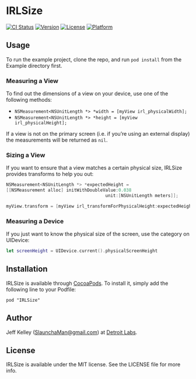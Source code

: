 # IRLSize

[![CI Status](http://img.shields.io/travis/detroit-labs/IRLSize.svg?style=flat)](https://travis-ci.org/detroit-labs/IRLSize)
[![Version](https://img.shields.io/cocoapods/v/IRLSize.svg?style=flat)](http://cocoadocs.org/docsets/IRLSize)
[![License](https://img.shields.io/cocoapods/l/IRLSize.svg?style=flat)](http://cocoadocs.org/docsets/IRLSize)
[![Platform](https://img.shields.io/cocoapods/p/IRLSize.svg?style=flat)](http://cocoadocs.org/docsets/IRLSize)

## Usage

To run the example project, clone the repo, and run `pod install` from the Example
directory first.

### Measuring a View

To find out the dimensions of a view on your device, use one of the following
methods:

* `NSMeasurement<NSUnitLength *> *width = [myView irl_physicalWidth];`
* `NSMeasurement<NSUnitLength *> *height = [myView irl_physicalHeight];`

If a view is not on the primary screen (i.e. if you’re using an external display)
the measurements will be returned as `nil`.

### Sizing a View

If you want to ensure that a view matches a certain physical size, IRLSize provides
transforms to help you out:

```Objective-C
NSMeasurement<NSUnitLength *> *expectedHeight =
[[NSMeasurement alloc] initWithDoubleValue:0.038
                                      unit:[NSUnitLength meters]];

myView.transform = [myView irl_transformForPhysicalHeight:expectedHeight];
```

### Measuring a Device

If you just want to know the physical size of the screen, use the category on
UIDevice:

```Swift
let screenHeight = UIDevice.current().physicalScreenHeight
```

## Installation

IRLSize is available through [CocoaPods](http://cocoapods.org). To install
it, simply add the following line to your Podfile:

    pod "IRLSize"

## Author

Jeff Kelley (SlaunchaMan@gmail.com) at [Detroit Labs](https://detroitlabs.com).

## License

IRLSize is available under the MIT license. See the LICENSE file for more info.

